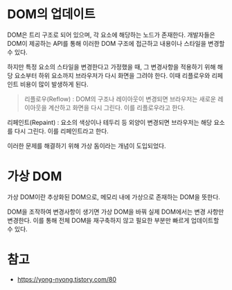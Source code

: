 # DOM의 업데이트

DOM은 트리 구조로 되어 있으며, 각 요소에 해당하는 노드가 존재한다. 개발자들은 DOM이 제공하는 API를 통해 이러한 DOM 구조에 접근하고 내용이나 스타일을 변경할 수 있다.

하지만 특정 요소의 스타일을 변경한다고 가정했을 때, 그 변경사항을 적용하기 위해 해당 요소부터 하위 요소까지 브라우저가 다시 화면을 그려야 한다. 이때 리플로우와 리페인트 비용이 많이 발생하게 된다.

> 리플로우(Reflow) : DOM의 구조나 레이아웃이 변경되면 브라우저는 새로운 레이아웃을 계산하고 화면을 다시 그린다. 이를 리플로우라고 한다.

리페인트(Repaint) : 요소의 색상이나 테두리 등 외양이 변경되면 브라우저는 해당 요소를 다시 그린다. 이를 리페인트라고 한다.

>

이러한 문제를 해결하기 위해 가상 돔이라는 개념이 도입되었다.

# 가상 DOM

가상 DOM이란 추상화된 DOM으로, 메모리 내에 가상으로 존재하는 DOM을 뜻한다.

DOM을 조작하여 변경사항이 생기면 가상 DOM을 바꿔 실제 DOM에서는 변경 사항만 변경한다. 이를 통해 전체 DOM을 재구축하지 않고 필요한 부분만 빠르게 업데이트할 수 있다.

# 참고

- https://yong-nyong.tistory.com/80
